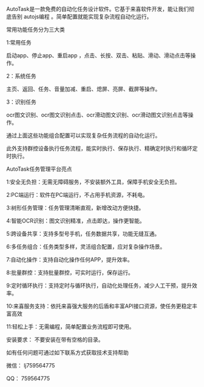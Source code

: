 AutoTask是一款免费的自动化任务设计软件。它基于来喜软件开发，能让我们彻底告别 autojs编程 。简单配置就能实现复杂流程自动化运行。

常用功能任务分为三大类


1:常用任务

启动app、停止app、重启app ，点击、长按、双击、粘贴、滑动、滑动点击等操作。



2：系统任务

主页、返回、任务、音量加减、重启、熄屏、亮屏、截屏等操作。



3：识别任务

ocr图文识别、ocr图文识别点击、ocr滑动图文识别、ocr滑动图文识别点击等操作。



通过上面这些功能组合配置可以实现复杂任务流程的自动化运行。

此外支持群控设备执行任务流程，能实时执行、保存执行、精确定时执行和循环定时执行。



AutoTask任务管理平台亮点


1:安全无负担：无需无障碍服务，不安装额外工具，保障手机安全无负担。



2:PC端运行：软件在PC端运行，不占用手机资源，不耗电。



3:树形任务管理：任务管理清晰直观，新增改动方便快捷。



4:智能OCR识别：图文识别精准，点击即达，操作更智能。



5:跨设备共享：支持多型号手机，任务数据共享，功能无缝互通。



6:多任务组合：任务类型多样，灵活组合配置，应对复杂操作场景。



7:自动化操作：支持自动化操作任何APP，提升效率。



8:批量群控：支持批量群控，可实时运行，保存运行。



9:定时循环执行：支持定时与循环执行，自动化处理任务，减少人工干预，提升效率。



10:来喜服务支持：依托来喜强大服务的后盾和丰富API接口资源，使任务更稳定丰富高效



11:轻松上手：无需编程，简单配置业务流程即可使用。




安装要求：
不要安装在带有空格的目录。

如有任何问题可通过如下联系方式获取技术支持帮助

微信： lj759564775

QQ： 759564775
